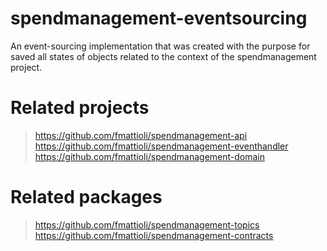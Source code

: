 # spendmanagement-eventsourcing
An event-sourcing implementation that was created with the purpose for saved all states of objects related to the context of the spendmanagement project.

# Related projects
> https://github.com/fmattioli/spendmanagement-api <br/>
> https://github.com/fmattioli/spendmanagement-eventhandler <br/>
> https://github.com/fmattioli/spendmanagement-domain

# Related packages
> https://github.com/fmattioli/spendmanagement-topics <br/>
> https://github.com/fmattioli/spendmanagement-contracts <br/>

